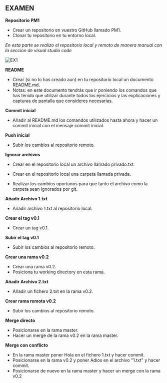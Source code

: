 ## EXAMEN 

**Repositorio PM1**

* Crear un repositorio en vuestro GitHub llamado PM1. 
* Clonar tu repositorio en tu entorno local. 

*En esta parte se realizo el repositorio local y remoto de manera manual con la seccion de visual studio code*



![EX1](https://user-images.githubusercontent.com/70531734/191497646-74115623-0127-4729-888f-ef3eeb79c07f.PNG)

**README**

* Crear (si no lo has creado aun) en tu repositorio local un documento README.md. 
* Notas: en este documento tendrás que ir poniendo los comandos que has tenido que utilizar durante todos    los ejercicios y las explicaciones y capturas de pantalla que consideres necesarias.


**Commit inicial** 

* Añadir al README.md los comandos utilizados hasta ahora y hacer un commit inicial con el mensaje commit inicial. 

**Push inicial**

* Subir los cambios al repositorio remoto. 

**Ignorar archivos**

* Crear en el repositorio local un archivo llamado privado.txt. 
 
* Crear en el repositorio local una carpeta llamada privada. 
 
* Realizar los cambios oportunos para que tanto el archivo como la carpeta sean ignorados por git. 

**Añadir Archivo 1.txt**

* Añadir archivo 1.txt al repositorio local. 

**Crear el tag v0.1**

* Crear un tag v0.1. 
 
**Subir el tag v0.1**

* Subir los cambios al repositorio remoto. 

**Crear una rama v0.2** 

* Crear una rama v0.2. 
* Posiciona tu working directory en esta rama. 
 

**Añadir Archivo 2.txt** 

* Añadir un fichero 2.txt en la rama v0.2. 
 
**Crear rama remota v0.2** 

* Subir los cambios al repositorio remoto. 

**Merge directo** 

* Posicionarse en la rama master. 
* Hacer un merge de la rama v0.2 en la rama master. 

**Merge con conflicto** 

* En la rama master poner Hola en el fichero 1.txt y hacer commit. 
* Posicionarse en la rama v0.2 y poner Adios en el archivo "1.txt" y hacer commit. 
* Posicionarse de nuevo en la rama master y hacer un merge con la rama v0.2 



